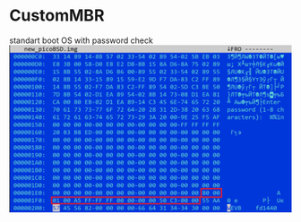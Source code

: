 # CustomMBR
standart boot OS with password check
![Alt text](https://github.com/AlexUnderMoscow/CustomMBR/blob/main/picoBSDmbr.PNG?raw=true "Optional Title")
